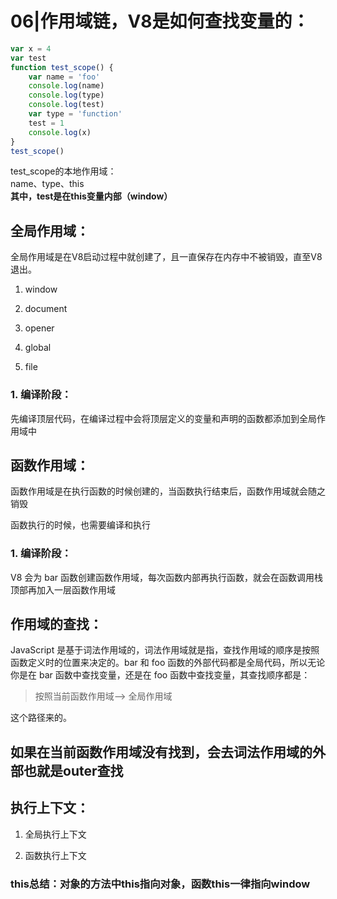 # 06|作用域链，V8是如何查找变量的：

```js
var x = 4
var test
function test_scope() { 
    var name = 'foo' 
    console.log(name) 
    console.log(type) 
    console.log(test) 
    var type = 'function' 
    test = 1 
    console.log(x)
}
test_scope()
```

test_scope的本地作用域：  
name、type、this  
**其中，test是在this变量内部（window）**

## 全局作用域：
全局作用域是在V8启动过程中就创建了，且一直保存在内存中不被销毁，直至V8退出。
1. window
2. document
3. opener

1. global
2. file

### 1. 编译阶段：
先编译顶层代码，在编译过程中会将顶层定义的变量和声明的函数都添加到全局作用域中

## 函数作用域：
函数作用域是在执行函数的时候创建的，当函数执行结束后，函数作用域就会随之销毁

函数执行的时候，也需要编译和执行

### 1. 编译阶段：
V8 会为 bar 函数创建函数作用域，每次函数内部再执行函数，就会在函数调用栈顶部再加入一层函数作用域


## 作用域的查找：
JavaScript 是基于词法作用域的，词法作用域就是指，查找作用域的顺序是按照函数定义时的位置来决定的。bar 和 foo 函数的外部代码都是全局代码，所以无论你是在 bar 函数中查找变量，还是在 foo 函数中查找变量，其查找顺序都是：  
> 按照当前函数作用域–> 全局作用域  

这个路径来的。

## 如果在当前函数作用域没有找到，会去词法作用域的外部也就是outer查找


## 执行上下文：
1. 全局执行上下文

2. 函数执行上下文


### this总结：对象的方法中this指向对象，函数this一律指向window